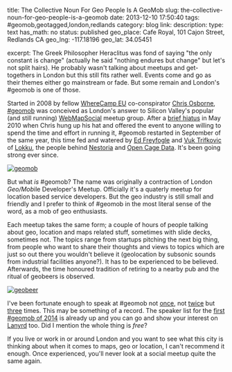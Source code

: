 title: The Collective Noun For Geo People Is A GeoMob
slug: the-collective-noun-for-geo-people-is-a-geomob
date: 2013-12-10 17:50:40
tags: #geomob,geotagged,london,redlands
category: blog
link: 
description: 
type: text
has_math: no
status: published
geo_place: Cafe Royal, 101 Cajon Street, Redlands CA
geo_lng: -117.18196
geo_lat: 34.05451

excerpt: The Greek Philosopher Heraclitus was fond of saying "the only constant is change" (actually he said "nothing endures but change" but let's not split hairs). He probably wasn't talking about meetups and get-togethers in London but this still fits rather well. Events come and go as their themes either go mainstream or fade. But some remain and London's #geomob is one of those.

Started in 2008 by fellow [WhereCamp EU](https://wherecamp.eu/ "https://wherecamp.eu/") co-conspirator [Chris Osborne](https://twitter.com/osbornec "https://twitter.com/osbornec"), [#geomob](https://geomobldn.org/ "https://geomobldn.org/") was conceived as London's answer to Silicon Valley's popular (and still running) [WebMapSocial](https://www.meetup.com/webmapsocial/ "https://www.meetup.com/webmapsocial/") meetup group. After a [brief hiatus](/2010/05/07/geomob-in-a-coma/ "/2010/05/07/geomob-in-a-coma/") in May 2010 when Chris hung up his hat and offered the event to anyone willing to spend the time and effort in running it, #geomob restarted in September of the same year, this time fed and watered by [Ed Freyfogle](https://twitter.com/freyfogle "https://twitter.com/freyfogle") and [Vuk Trifkovic](https://twitter.com/vtri "https://twitter.com/vtri") of [Lokku](https://lokku.com/ "https://lokku.com/"), the people behind [Nestoria](https://www.nestoria.com/ "https://www.nestoria.com/") and [Open Cage Data](https://www.opencagedata.com/ "https://www.opencagedata.com/"). It's been going strong ever since.

<!-- TEASER_END -->

[![geomob](/wp-content/uploads/2013/12/geomob.jpg)](/wp-content/uploads/2013/12/geomob.jpg "/wp-content/uploads/2013/12/geomob.jpg")

But what *is* #geomob? The name was originally a contraction of London *Geo/Mob*ile Developer's Meetup. Officially it's a quaterly meetup for location based service developers. But the geo industry is still small and friendly and I prefer to think of #geomob in the most literal sense of the word, as a mob of geo enthusiasts.

Each meetup takes the same form; a couple of hours of people talking about geo, location and maps related stuff, sometimes with slide decks, sometimes not. The topics range from startups pitching the next big thing, from people who want to share their thoughts and views to topics which are just so out there you wouldn't believe it (geolocation by subsonic sounds from industrial facilities anyone?). It has to be experienced to be believed. Afterwards, the time honoured tradition of retiring to a nearby pub and the ritual of geobeers is observed.

[![geobeer](/wp-content/uploads/2013/12/geobeer.jpg)](/wp-content/uploads/2013/12/geobeer.jpg "/wp-content/uploads/2013/12/geobeer.jpg")

I've been fortunate enough to speak at #geomob not [once](/2008/11/28/first-geomob-meetup/ "/2008/11/28/first-geomob-meetup/"), not [twice](/2012/11/23/of-w3g-agi-and-other-geographical-acronyms/ "/2012/11/23/of-w3g-agi-and-other-geographical-acronyms/") but [three](/2013/04/26/how-a-map-can-go-viral/ "/2013/04/26/how-a-map-can-go-viral/") times. This may be something of a record. The speaker list for the [first #geomob of 2014](https://geomobldn.org/post/65529756180/first-geomob-of-2014-tuesday-14th-jan-18-30 "https://geomobldn.org/post/65529756180/first-geomob-of-2014-tuesday-14th-jan-18-30") is already up and you can go and show your interest on [Lanyrd](https://lanyrd.com/2014/geomob/ "https://lanyrd.com/2014/geomob/") too. Did I mention the whole thing is *free*?

If you live or work in or around London and you want to see what this city is thinking about when it comes to maps, geo or location, I can't recommend it enough. Once experienced, you'll never look at a social meetup quite the same again.





